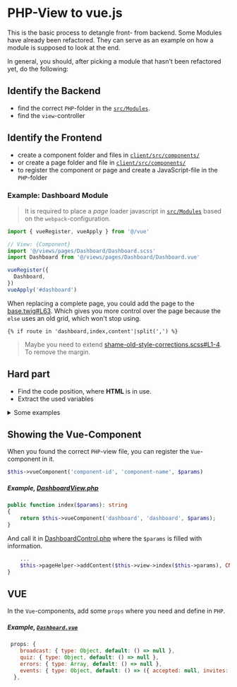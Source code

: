 # PHP-View to vue.js

This is the basic process to detangle front- from backend. Some Modules have already been refactored.<!-- ToDo link to list of growing examples --> They can serve as an example on how a module is supposed to look at the end.

In general, you should, after picking a module that hasn't been refactored yet, do the following:
## Identify the Backend
* find the correct `PHP`-folder in the [`src/Modules`](https://gitlab.com/foodsharing-dev/foodsharing/-/tree/master/src/Modules).
* find the `view`-controller

## Identify the Frontend
* create a component folder and files in [`client/src/components/`](https://gitlab.com/foodsharing-dev/foodsharing/-/tree/master/client/src/components)
* or create a page folder and file in [`client/src/components/`](https://gitlab.com/foodsharing-dev/foodsharing/-/tree/master/client/src/views/pages)
* to register the component or page and create a JavaScript-file in the `PHP`-folder

### Example: Dashboard Module
<!-- ToDo @diejani What is this paragraph supposed to describe? -->
> It is required to place a *page* loader javascript in [`src/Modules`](https://gitlab.com/foodsharing-dev/foodsharing/-/tree/master/src/Modules) based on the `webpack`-configuration.

```javascript
import { vueRegister, vueApply } from '@/vue'

// View: {Component}
import '@/views/pages/Dashboard/Dashboard.scss'
import Dashboard from '@/views/pages/Dashboard/Dashboard.vue'

vueRegister({
  Dashboard,
})
vueApply('#dashboard')
```

When replacing a complete page, you could add the page to the [base.twig#L63](https://gitlab.com/foodsharing-dev/foodsharing/-/blob/master/templates/layouts/base.twig#L63). Which gives you more control over the page because the `else` uses an old grid, which won't stop using.

```twig
{% if route in 'dashboard,index,content'|split(',') %}
```

> Maybe you need to extend [shame-old-style-corrections.scss#L1-4](https://gitlab.com/foodsharing-dev/foodsharing/-/blob/master/client/src/scss/shame-old-style-corrections.scss#L1-4). To remove the margin.


## Hard part
* Find the code position, where **HTML** is in use.
* Extract the used variables

<details><summary>Some examples</summary>

```php
return $this->twig->render('pages/FoodSharePoint/foodSharePointTop.html.twig', [
	'food_share_point' => $this->foodSharePoint,
]);
```
```php
public function checkFoodSharePoint(array $foodSharePoint): string
	{
		$htmlEscapedName = htmlspecialchars($foodSharePoint['name']);
		$content = '';
		if ($foodSharePoint['pic']) {
			$content .= $this->v_utils->v_input_wrapper($this->translator->trans('fsp.pic'),
				'<img src="' . $foodSharePoint['pic']['head'] . '" alt="' . $htmlEscapedName . '" />'
			);
		}

		$content .= $this->v_utils->v_input_wrapper($this->translator->trans('fsp.address'),
			$foodSharePoint['anschrift']
			. '<br />'
			. $foodSharePoint['plz'] . ' ' . $foodSharePoint['ort']
		);

		$content .= $this->v_utils->v_input_wrapper($this->translator->trans('fsp.description'),
			$this->sanitizerService->markdownToHtml($foodSharePoint['desc'])
		);

		$content .= $this->v_utils->v_input_wrapper($this->translator->trans('fsp.addedOn'),
			date('d.m.Y', $foodSharePoint['time_ts'])
		);

		$fsName = $foodSharePoint['fs_name'] . ' ' . $foodSharePoint['fs_nachname'];
		$content .= $this->v_utils->v_input_wrapper($this->translator->trans('fsp.addedBy'),
			'<a href="/profile/' . (int)$foodSharePoint['fs_id'] . '">' . $fsName . '</a>'
		);

		return $this->v_utils->v_field(
			$content,
			$this->translator->trans('fsp.acceptName', ['{name}' => $foodSharePoint['name']]),
			['class' => 'ui-padding']
		);
	}

```
```php
public function joininfo(): string
	{
		return '
		<div class="page-container page-joininfo">
			<h1> ' . $this->translator->trans('startpage.join_rules') . ' </h1>
			<h3> ' . $this->translator->trans('startpage.join_welcome') . ' </h3>
			<p> ' . $this->translator->trans('startpage.respect') . ' <br><b>' . $this->translator->trans('startpage.register') . '</b></p>
			<h3> ' . $this->translator->trans('startpage.forstores') . ' </h3>
			<p> ' . $this->translator->trans('startpage.together') . ' </p>'
// the paragraph invites to foodsharing - both individuals and stores
			. $this->v_utils->v_field('
			<div class="reddot">
			<h5><span>1</span>  ' . $this->translator->trans('startpage.honest') . '</h5>
			<p> ' . $this->translator->trans('startpage.telltruth') . '</p>
			<h5><span>2</span>  ' . $this->translator->trans('startpage.followrules_a') . '</h5>
			<p> ' . $this->translator->trans('startpage.followrules_b') . ' ' . $this->translator->trans('startpage.followrules_c') . '</p>
			<p> ' . $this->translator->trans('startpage.notallowed') . '</p>'
// the paragraph states do`s and don`t`s for foodsharing, the next ones talk about how one should interact in the community
			. '<h5><span>3</span> ' . $this->translator->trans('startpage.beresponsible') . '</h5>
			<p>30<span style="white-space:nowrap">&thinsp;</span>% ' . $this->translator->trans('startpage.responsibility') . '</p>
			<h5><span>4</span> ' . $this->translator->trans('startpage.bedependable') . '</h5>
			<p>' . $this->translator->trans('startpage.dependability') . '</p>
			<h5><span>5</span> ' . $this->translator->trans('startpage.makeproposals') . '</h5>
			<p>' . $this->translator->trans('startpage.proposals') . '</p>
			</div>', $this->translator->trans('startpage.etiquette'), ['class' => 'ui-padding']) . '
			<p class="buttons"><br><a href="/?page=register" style="font-size:180%;" class="button">' . $this->translator->trans('startpage.registernow') . '</a><br></p>
		</div>
		';
	}

```

</details>

## Showing the Vue-Component
When you found the correct `PHP`-view file, you can register the `Vue`-component in it.

```php
$this->vueComponent('component-id', 'component-name', $params)
```

##### Example, [DashboardView.php](https://gitlab.com/foodsharing-dev/foodsharing/-/blob/master/src/Modules/Dashboard/DashboardView.php#L9-12)
```php 
public function index($params): string
{
	return $this->vueComponent('dashboard', 'dashboard', $params);
}
```
And call it in [DashboardControl.php](https://gitlab.com/foodsharing-dev/foodsharing/-/blob/master/src/Modules/Dashboard/DashboardControl.php#L68) where the `$params` is filled with information.
```php
	...
	$this->pageHelper->addContent($this->view->index($this->params), CNT_MAIN);
}
```

## VUE
In the `Vue`-components, add some `props` where you need and define in `PHP`.

##### Example, [`Dashboard.vue`](https://gitlab.com/foodsharing-dev/foodsharing/-/blob/master/client/src/views/pages/Dashboard/Dashboard.vue#L171-176)
```javascript
 props: {
    broadcast: { type: Object, default: () => null },
    quiz: { type: Object, default: () => null },
    errors: { type: Array, default: () => null },
    events: { type: Object, default: () => ({ accepted: null, invites: null }) },
  },
```

